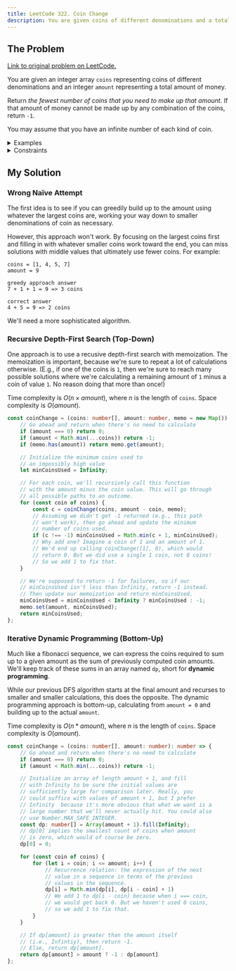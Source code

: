 ```yaml
---
title: LeetCode 322. Coin Change
description: You are given coins of different denominations and a total amount of money. Return the fewest number of coins that you need to make up that amount.
---
```


## The Problem

[Link to original problem on LeetCode.](https://leetcode.com/problems/coin-change/)

You are given an integer array `coins` representing coins of different denominations and an integer `amount` representing a total amount of money.

Return _the fewest number of coins that you need to make up that amount_. If that amount of money cannot be made up by any combination of the coins, return `-1`.

You may assume that you have an infinite number of each kind of coin.

<details>
<summary>Examples</summary>

Example 1:

```
Input: coins = [1,2,5], amount = 11
Output: 3
Explanation: 11 = 5 + 5 + 1
```

Example 2:

```
Input: coins = [2], amount = 3
Output: -1
```

Example 3:

```
Input: coins = [1], amount = 0
Output: 0
```
</details>

<details>
<summary>Constraints</summary>


- 1 ≤ `coins.length` ≤ 12
- 1 ≤ `coins[i]` ≤ 2<sup>31 - 1</sup>
- 0 ≤ `amount` ≤ 10<sup>4</sup>
</details>

## My Solution

### Wrong Naïve Attempt

The first idea is to see if you can greedily build up to the amount using whatever the largest coins are, working your way down to smaller denominations of coin as necessary.

However, this approach won't work. By focusing on the largest coins first and filling in with whatever smaller coins work toward the end, you can miss solutions with middle values that ultimately use fewer coins. For example:

```
coins = [1, 4, 5, 7]
amount = 9

greedy approach answer
7 + 1 + 1 = 9 => 3 coins

correct answer
4 + 5 = 9 => 2 coins
```

We'll need a more sophisticated algorithm.

### Recursive Depth-First Search (Top-Down)

One approach is to use a recusive depth-first search with memoization. The memoization is important, because we're sure to repeat a lot of calculations otherwise. (E.g., if one of the coins is `1`, then we're sure to reach many possible solutions where we're calculating a remaining amount of `1` minus a coin of value `1`. No reason doing that more than once!)

Time complexity is $O(n \times amount)$, where $n$ is the length of `coins`. Space complexity is $O(amount)$.

```typescript
const coinChange = (coins: number[], amount: number, memo = new Map()): number => {
	// Go ahead and return when there's no need to calculate
	if (amount === 0) return 0;
	if (amount < Math.min(...coins)) return -1;
	if (memo.has(amount)) return memo.get(amount);

	// Initialize the minimum coins used to
	// an impossibly high value
	let minCoinsUsed = Infinity;

	// For each coin, we'll recursively call this function
	// with the amount minus the coin value. This will go through
	// all possible paths to an outcome.
	for (const coin of coins) {
		const c = coinChange(coins, amount - coin, memo);
		// Assuming we didn't get -1 returned (e.g., this path
		// won't work), then go ahead and update the minimum
		// number of coins used.
		if (c !== -1) minCoinsUsed = Math.min(c + 1, minCoinsUsed);
		// Why add one? Imagine a coin of 1 and an amount of 1.
		// We'd end up calling coinChange([1], 0), which would
		// return 0. But we did use a single 1 coin, not 0 coins!
		// So we add 1 to fix that.
	}

	// We're supposed to return -1 for failures, so if our
	// minCoinsUsed isn't less than Infinity, return -1 instead.
	// Then update our memoization and return minCoinsUsed.
	minCoinsUsed = minCoinsUsed < Infinity ? minCoinsUsed : -1;
	memo.set(amount, minCoinsUsed);
	return minCoinsUsed;
};
```

### Iterative Dynamic Programming (Bottom-Up)

Much like a fibonacci sequence, we can express the coins required to sum up to a given amount as the sum of previously computed coin amounts. We'll keep track of these sums in an array named `dp`, short for **dynamic programming**.

While our previous DFS algorithm starts at the final amount and recurses to smaller and smaller calculations, this does the opposite. The dynamic programming approach is bottom-up, calculating from `amount = 0` and building up to the actual `amount`.

Time complexity is $O(n * amount)$, where $n$ is the length of `coins`. Space complexity is $O(amount)$.

```typescript
const coinChange = (coins: number[], amount: number): number => {
	// Go ahead and return when there's no need to calculate
	if (amount === 0) return 0;
	if (amount < Math.min(...coins)) return -1;

	// Initialize an array of length amount + 1, and fill
	// with Infinity to be sure the initial values are
	// sufficiently large for comparison later. Really, you
	// could suffice with values of amount + 1, but I prefer
	// Infinity  because it's more obvious that what we want is a
	// large number that we'll never actually hit. You could also
	// use Number.MAX_SAFE_INTEGER.
	const dp: number[] = Array(amount + 1).fill(Infinity);
	// dp[0] implies the smallest count of coins when amount
	// is zero, which would of course be zero.
	dp[0] = 0;

	for (const coin of coins) {
		for (let i = coin; i <= amount; i++) {
			// Recurrence relation: the expression of the next
			// value in a sequence in terms of the previous
			// values in the sequence.
			dp[i] = Math.min(dp[i], dp[i - coin] + 1)
			// We add 1 to dp[i - coin] because when i === coin,
			// we would get back 0. But we haven't used 0 coins,
			// so we add 1 to fix that.
		}
	}

	// If dp[amount] is greater than the amount itself
	// (i.e., Infintiy), then return -1.
	// Else, return dp[amount].
	return dp[amount] > amount ? -1 : dp[amount]
};
```